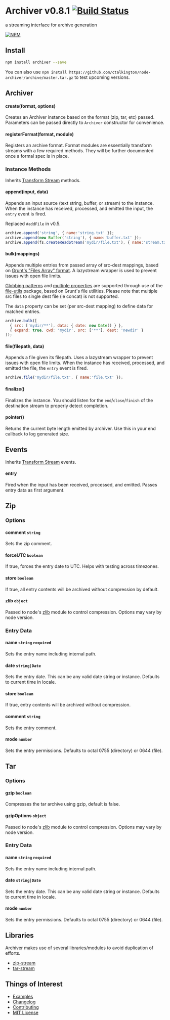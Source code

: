# Archiver v0.8.1 [![Build Status](https://travis-ci.org/ctalkington/node-archiver.svg?branch=master)](https://travis-ci.org/ctalkington/node-archiver)

a streaming interface for archive generation

[![NPM](https://nodei.co/npm/archiver.png)](https://nodei.co/npm/archiver/)

## Install

```bash
npm install archiver --save
```

You can also use `npm install https://github.com/ctalkington/node-archiver/archive/master.tar.gz` to test upcoming versions.

## Archiver

#### create(format, options)

Creates an Archiver instance based on the format (zip, tar, etc) passed. Parameters can be passed directly to `Archiver` constructor for convenience.

#### registerFormat(format, module)

Registers an archive format. Format modules are essentially transform streams with a few required methods. They will be further documented once a formal spec is in place.

### Instance Methods

Inherits [Transform Stream](http://nodejs.org/api/stream.html#stream_class_stream_transform) methods.

#### append(input, data)

Appends an input source (text string, buffer, or stream) to the instance. When the instance has received, processed, and emitted the input, the `entry` event is fired.

Replaced `#addFile` in v0.5.

```js
archive.append('string', { name:'string.txt' });
archive.append(new Buffer('string'), { name:'buffer.txt' });
archive.append(fs.createReadStream('mydir/file.txt'), { name:'stream.txt' });
```

#### bulk(mappings)

Appends multiple entries from passed array of src-dest mappings, based on [Grunt's "Files Array" format](http://gruntjs.com/configuring-tasks#files-array-format). A lazystream wrapper is used to prevent issues with open file limits.

[Globbing patterns](http://gruntjs.com/configuring-tasks#globbing-patterns) and [multiple properties](http://gruntjs.com/configuring-tasks#building-the-files-object-dynamically) are supported through use of the [file-utils](https://github.com/SBoudrias/file-utils) package, based on Grunt's file utilities. Please note that multiple src files to single dest file (ie concat) is not supported.

The `data` property can be set (per src-dest mapping) to define data for matched entries.

```js
archive.bulk([
  { src: ['mydir/**'], data: { date: new Date() } },
  { expand: true, cwd: 'mydir', src: ['**'], dest: 'newdir' }
]);
```

#### file(filepath, data)

Appends a file given its filepath. Uses a lazystream wrapper to prevent issues with open file limits. When the instance has received, processed, and emitted the file, the `entry` event is fired.

```js
archive.file('mydir/file.txt', { name:'file.txt' });
```

#### finalize()

Finalizes the instance. You should listen for the `end`/`close`/`finish` of the destination stream to properly detect completion.

#### pointer()

Returns the current byte length emitted by archiver. Use this in your end callback to log generated size.

## Events

Inherits [Transform Stream](http://nodejs.org/api/stream.html#stream_class_stream_transform) events.

#### entry

Fired when the input has been received, processed, and emitted. Passes entry data as first argument.

## Zip

### Options

#### comment `string`

Sets the zip comment.

#### forceUTC `boolean`

If true, forces the entry date to UTC. Helps with testing across timezones.

#### store `boolean`

If true, all entry contents will be archived without compression by default.

#### zlib `object`

Passed to node's [zlib](http://nodejs.org/api/zlib.html#zlib_options) module to control compression. Options may vary by node version.

### Entry Data

#### name `string` `required`

Sets the entry name including internal path.

#### date `string|Date`

Sets the entry date. This can be any valid date string or instance. Defaults to current time in locale.

#### store `boolean`

If true, entry contents will be archived without compression.

#### comment `string`

Sets the entry comment.

#### mode `number`

Sets the entry permissions. Defaults to octal 0755 (directory) or 0644 (file).

## Tar

### Options

#### gzip `boolean`

Compresses the tar archive using gzip, default is false.

#### gzipOptions `object`

Passed to node's [zlib](http://nodejs.org/api/zlib.html#zlib_options) module to control compression. Options may vary by node version.

### Entry Data

#### name `string` `required`

Sets the entry name including internal path.

#### date `string|Date`

Sets the entry date. This can be any valid date string or instance. Defaults to current time in locale.

#### mode `number`

Sets the entry permissions. Defaults to octal 0755 (directory) or 0644 (file).

## Libraries

Archiver makes use of several libraries/modules to avoid duplication of efforts.

- [zip-stream](https://npmjs.org/package/zip-stream)
- [tar-stream](https://npmjs.org/package/tar-stream)

## Things of Interest

- [Examples](https://github.com/ctalkington/node-archiver/blob/master/examples)
- [Changelog](https://github.com/ctalkington/node-archiver/releases)
- [Contributing](https://github.com/ctalkington/node-archiver/blob/master/CONTRIBUTING.md)
- [MIT License](https://github.com/ctalkington/node-archiver/blob/master/LICENSE-MIT)